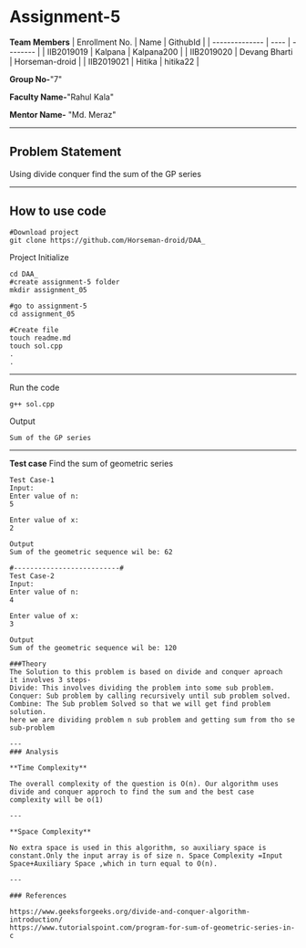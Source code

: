 # Assignment-5

**Team Members**
|   Enrollment No.  |   Name   | GithubId |
|   --------------  |   ----   | -------- |
|    IIB2019019  |   Kalpana | Kalpana200  | 
|    IIB2019020  |   Devang Bharti | Horseman-droid  |
|    IIB2019021  |   Hitika | hitika22  | 

**Group No-**"7"

**Faculty Name-**"Rahul Kala"

**Mentor Name-** "Md. Meraz"

---
## Problem Statement
Using divide conquer find the sum of the GP series

---
## How to use code
```
#Download project
git clone https://github.com/Horseman-droid/DAA_ 
```
Project Initialize 
```
cd DAA_
#create assignment-5 folder
mkdir assignment_05

#go to assignment-5
cd assignment_05

#Create file
touch readme.md
touch sol.cpp
.
.
```
---

Run the code
```
g++ sol.cpp
```
Output
```
Sum of the GP series
```
---
**Test case**
Find the sum of geometric series
```
Test Case-1
Input:
Enter value of n:
5

Enter value of x:
2

Output
Sum of the geometric sequence wil be: 62

#--------------------------#
Test Case-2
Input:
Enter value of n:
4

Enter value of x:
3

Output
Sum of the geometric sequence wil be: 120

###Theory
The Solution to this problem is based on divide and conquer aproach
it involves 3 steps- 
Divide: This involves dividing the problem into some sub problem.
Conquer: Sub problem by calling recursively until sub problem solved.
Combine: The Sub problem Solved so that we will get find problem solution.
here we are dividing problem n sub problem and getting sum from tho se sub-problem

---
### Analysis

**Time Complexity**

The overall complexity of the question is O(n). Our algorithm uses divide and conquer approch to find the sum and the best case complexity will be o(1)

---

**Space Complexity**

No extra space is used in this algorithm, so auxiliary space is constant.Only the input array is of size n. Space Complexity =Input Space+Auxiliary Space ,which in turn equal to O(n).

---

### References

https://www.geeksforgeeks.org/divide-and-conquer-algorithm-introduction/
https://www.tutorialspoint.com/program-for-sum-of-geometric-series-in-c

